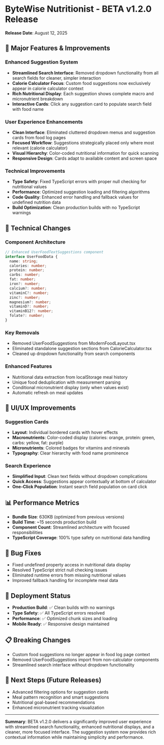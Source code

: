 # ByteWise Nutritionist - BETA v1.2.0 Release
**Release Date**: August 12, 2025

## 🎯 Major Features & Improvements

### Enhanced Suggestion System
- **Streamlined Search Interface**: Removed dropdown functionality from all search fields for cleaner, simpler interaction
- **Calorie Calculator Focus**: Custom food suggestions now exclusively appear in calorie calculator context
- **Rich Nutritional Display**: Each suggestion shows complete macro and micronutrient breakdown
- **Interactive Cards**: Click any suggestion card to populate search field with food name

### User Experience Enhancements
- **Clean Interface**: Eliminated cluttered dropdown menus and suggestion cards from food log pages
- **Focused Workflow**: Suggestions strategically placed only where most relevant (calorie calculator)
- **Visual Hierarchy**: Color-coded nutritional information for quick scanning
- **Responsive Design**: Cards adapt to available content and screen space

### Technical Improvements
- **Type Safety**: Fixed TypeScript errors with proper null checking for nutritional values
- **Performance**: Optimized suggestion loading and filtering algorithms
- **Code Quality**: Enhanced error handling and fallback values for undefined nutrition data
- **Build Optimization**: Clean production builds with no TypeScript warnings

## 🔧 Technical Changes

### Component Architecture
```typescript
// Enhanced UserFoodTextSuggestions component
interface UserFoodData {
  name: string;
  calories: number;
  protein: number;
  carbs: number;
  fat: number;
  iron?: number;
  calcium?: number;
  vitaminC?: number;
  zinc?: number;
  magnesium?: number;
  vitaminD?: number;
  vitaminB12?: number;
  folate?: number;
}
```

### Key Removals
- Removed UserFoodSuggestions from ModernFoodLayout.tsx
- Eliminated standalone suggestion sections from CalorieCalculator.tsx
- Cleaned up dropdown functionality from search components

### Enhanced Features
- Nutritional data extraction from localStorage meal history
- Unique food deduplication with measurement parsing
- Conditional micronutrient display (only when values exist)
- Automatic refresh on meal updates

## 🎨 UI/UX Improvements

### Suggestion Cards
- **Layout**: Individual bordered cards with hover effects
- **Macronutrients**: Color-coded display (calories: orange, protein: green, carbs: yellow, fat: purple)
- **Micronutrients**: Colored badges for vitamins and minerals
- **Typography**: Clear hierarchy with food name prominence

### Search Experience
- **Simplified Input**: Clean text fields without dropdown complications
- **Quick Access**: Suggestions appear contextually at bottom of calculator
- **One-Click Population**: Instant search field population on card click

## 📊 Performance Metrics
- **Bundle Size**: 630KB (optimized from previous versions)
- **Build Time**: ~15 seconds production build
- **Component Count**: Streamlined architecture with focused responsibilities
- **TypeScript Coverage**: 100% type safety on nutritional data handling

## 🐛 Bug Fixes
- Fixed undefined property access in nutritional data display
- Resolved TypeScript strict null checking issues
- Eliminated runtime errors from missing nutritional values
- Improved fallback handling for incomplete meal data

## 🚀 Deployment Status
- **Production Build**: ✅ Clean builds with no warnings
- **Type Safety**: ✅ All TypeScript errors resolved
- **Performance**: ✅ Optimized chunk sizes and loading
- **Mobile Ready**: ✅ Responsive design maintained

## 📋 Breaking Changes
- Custom food suggestions no longer appear in food log page context
- Removed UserFoodSuggestions import from non-calculator components
- Streamlined search interface without dropdown functionality

## 🔮 Next Steps (Future Releases)
- Advanced filtering options for suggestion cards
- Meal pattern recognition and smart suggestions
- Nutritional goal-based recommendations
- Enhanced micronutrient tracking visualization

---

**Summary**: BETA v1.2.0 delivers a significantly improved user experience with streamlined search functionality, enhanced nutritional displays, and a cleaner, more focused interface. The suggestion system now provides rich contextual information while maintaining simplicity and performance.